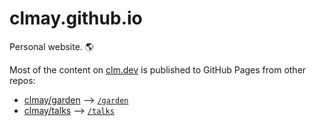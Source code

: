 # clmay.github.io

Personal website. 🌎

Most of the content on [clm.dev](https://www.clm.dev) is published to GitHub Pages from other repos:

- [clmay/garden](https://github.com/clmay/garden) --> [`/garden`](https://www.clm.dev/garden)
- [clmay/talks](https://github.com/clmay/talks) --> [`/talks`](https://www.clm.dev/talks)

